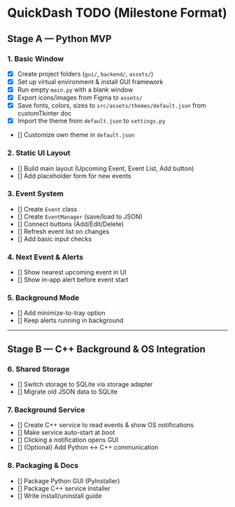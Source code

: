 # QuickDash TODO (Milestone Format)

## Stage A — Python MVP

### 1. Basic Window
- [x] Create project folders (`gui/`, `backend/`, `assets/`)
- [x] Set up virtual environment & install GUI framework
- [x] Run empty `main.py` with a blank window
- [x] Export icons/images from Figma to `assets/`
- [x] Save fonts, colors, sizes to `src/assets/themes/default.json` from customTkinter doc
- [x] Import the theme from `default.json` to `settings.py`
- [] Customize own theme in `default.json`

### 2. Static UI Layout
- [] Build main layout (Upcoming Event, Event List, Add button)
- [] Add placeholder form for new events

### 3. Event System
- [] Create `Event` class
- [] Create `EventManager` (save/load to JSON)
- [] Connect buttons (Add/Edit/Delete)
- [] Refresh event list on changes
- [] Add basic input checks

### 4. Next Event & Alerts
- [] Show nearest upcoming event in UI
- [] Show in-app alert before event start

### 5. Background Mode
- [] Add minimize-to-tray option
- [] Keep alerts running in background

---

## Stage B — C++ Background & OS Integration

### 6. Shared Storage
- [] Switch storage to SQLite via storage adapter
- [] Migrate old JSON data to SQLite

### 7. Background Service
- [] Create C++ service to read events & show OS notifications
- [] Make service auto-start at boot
- [] Clicking a notification opens GUI
- [] (Optional) Add Python ↔ C++ communication

### 8. Packaging & Docs
- [] Package Python GUI (PyInstaller)
- [] Package C++ service installer
- [] Write install/uninstall guide
